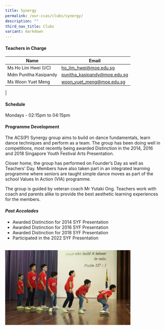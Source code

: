 ```yaml
---
title: Synergy
permalink: /our-ccas/clubs/synergy/
description: ""
third_nav_title: Clubs
variant: markdown
---
```

#### **Teachers in Charge**

 | Name | Email |
 | -------- | -------- |
|Ms Ho Lim Hwei (I/C)|[ho_lim_hwei@moe.edu.sg](mailto:ho_lim_hwei@moe.edu.sg)|
|Mdm Punitha Kasipandy |[punitha_kasipandy@moe.edu.sg](mailto:punitha_kasipandy@moe.edu.sg)|
|Ms Woon Yuet Meng |[woon_yuet_meng@moe.edu.sg](mailto:woon_yuet_meng@moe.edu.sg)|
|

#### **Schedule**

Mondays - 02:15pm to 04:15pm

#### **Programme Development**

The ACS(P) Synergy group aims to build on dance fundamentals, learn dance techniques and perform as a team. The group has been doing well in competitions, most recently being awarded Distinction in the 2014, 2016 and 2018 Singapore Youth Festival Arts Presentation.

Closer home, the group has performed on Founder’s Day as well as Teachers’ Day. Members have also taken part in an integrated learning programme where seniors are taught simple dance moves as part of the school Values In Action (VIA) programme.

The group is guided by veteran coach Mr Yutaki Ong. Teachers work with coach and parents alike to provide the best aesthetic learning experiences for the members.

#### ***Past Accolades***

* Awarded Distinction for 2014 SYF Presentation
* Awarded Distinction for 2016 SYF Presentation&nbsp;
* Awarded Distinction for 2018 SYF Presentation
* Participated in the 2022 SYF Presentation



<br>
<img src="/images/synergy4.JPG" style="width:80%" align="center">
<br>
<br>
